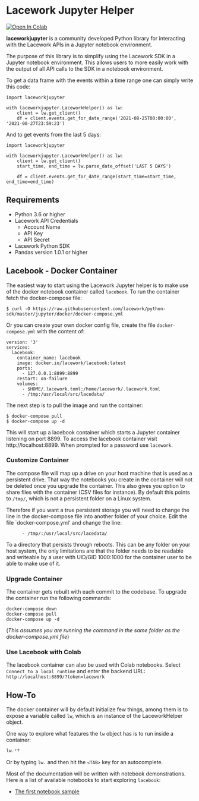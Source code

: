 # Lacework Jupyter Helper

[![Open In Colab](https://colab.research.google.com/assets/colab-badge.svg)](https://colab.research.google.com/github/lacework/python-sdk/blob/master/jupyter/notebooks/colab_sample.ipynb)

**laceworkjupyter** is a community developed Python library for interacting with the Lacework APIs in a
Jupyter notebook environment.

The purpose of this library is to simplify using the Lacework SDK in a Jupyter notebook environment. This allows
users to more easily work with the output of all API calls to the SDK in a notebook environment.

To get a data frame with the events within a time range one can simply write this code:

```
import laceworkjupyter

with laceworkjupyter.LaceworkHelper() as lw:
    client = lw.get_client()
    df = client.events.get_for_date_range('2021-08-25T00:00:00', '2021-08-27T23:59:23')
```

And to get events from the last 5 days:

```
import laceworkjupyter

with laceworkjupyter.LaceworkHelper() as lw:
    client = lw.get_client()
    start_time, end_time = lw.parse_date_offset('LAST 5 DAYS')

    df = client.events.get_for_date_range(start_time=start_time, end_time=end_time)
```

## Requirements

- Python 3.6 or higher
- Lacework API Credentials
  - Account Name
  - API Key
  - API Secret
- Lacework Python SDK
- Pandas version 1.0.1 or higher

## Lacebook - Docker Container

The easiest way to start using the Lacework Jupyter helper is to make use of the docker notebook container called
`lacebook`. To run the container fetch the docker-compose file:

```shell
$ curl -O https://raw.githubusercontent.com/lacework/python-sdk/master/jupyter/docker/docker-compose.yml
```

Or you can create your own docker config file, create the file `docker-compose.yml` with the content of:

```
version: '3'
services:
  lacebook:
    container_name: lacebook
    image: docker.io/lacework/lacebook:latest
    ports:
      - 127.0.0.1:8899:8899
    restart: on-failure
    volumes:
      - $HOME/.lacework.toml:/home/lacework/.lacework.toml
      - /tmp:/usr/local/src/lacedata/
```

The next step is to pull the image and run the container:

```shell
$ docker-compose pull
$ docker-compose up -d
```

This will start up a lacebook container which starts a Jupyter container listening on port 8899.
To access the lacebook container visit http://localhost:8899. When prompted for a password
use `lacework`.

### Customize Container

The compose file will map up a drive on your host machine that is used as a persistent drive. That way the notebooks
you create in the container will not be deleted once you upgrade the container. This also gives you option to
share files with the container (CSV files for instance). By default this points to `/tmp/`, which is not a persistent
folder on a Linux system.

Therefore if you want a true persistent storage you will need to change the line in the docker-compose file into
another folder of your choice. Edit the file `docker-compose.yml' and change the line:

```
      - /tmp/:/usr/local/src/lacedata/
```

To a directory that persists through reboots. This can be any folder on your host system,
the only limitations are that the folder needs to be readable and writeable by a user 
with UID/GID 1000:1000 for the container user to be able to make use of it.

### Upgrade Container

The container gets rebuilt with each commit to the codebase. To upgrade the container run the following commands:

```shell
docker-compose down
docker-compose pull
docker-compose up -d
```

(*This assumes you are running the command in the same folder as the docker-compose.yml file*)

### Use Lacebook with Colab

The lacebook container can also be used with Colab notebooks. Select `Connect to a local runtime`
and enter the backend URL: `http://localhost:8899/?token=lacework`

## How-To

The docker container will by default initialize few things, among them is to expose a variable called `lw`, which
is an instance of the LaceworkHelper object. 

One way to explore what features the `lw` object has is to run inside a container:

```python
lw.*?
```

Or by typing `lw.` and then hit the `<TAB>` key for an autocomplete.

Most of the documentation will be written with notebook demonstrations. Here is a list of available notebooks to
start exploring `lacebook`:

+ [The first notebook sample](https://colab.research.google.com/github/lacework/python-sdk/blob/master/jupyter/notebooks/colab_sample.ipynb)
